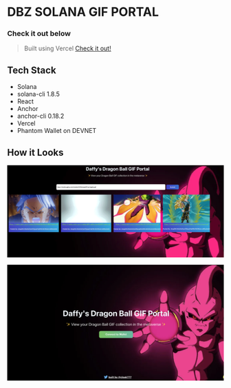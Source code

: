 # DBZ SOLANA GIF PORTAL


### Check it out below
 > Built using Vercel [Check it out!](https://dbzportalgifssolana-afzaanhakim.vercel.app)
 
## Tech Stack
- Solana
- solana-cli 1.8.5
- React
- Anchor
- anchor-cli 0.18.2
- Vercel
- Phantom Wallet on DEVNET


## How it Looks
![Connected Wallet](https://github.com/afzaanhakim/solana_gif_portal/blob/main/assets/Screen%20Shot%202021-11-22%20at%2010.28.00%20PM.png?raw=true)


![Connect Your Wallet](https://github.com/afzaanhakim/solana_gif_portal/blob/main/assets/Screen%20Shot%202021-11-23%20at%2011.01.05%20AM.png?raw=true)



